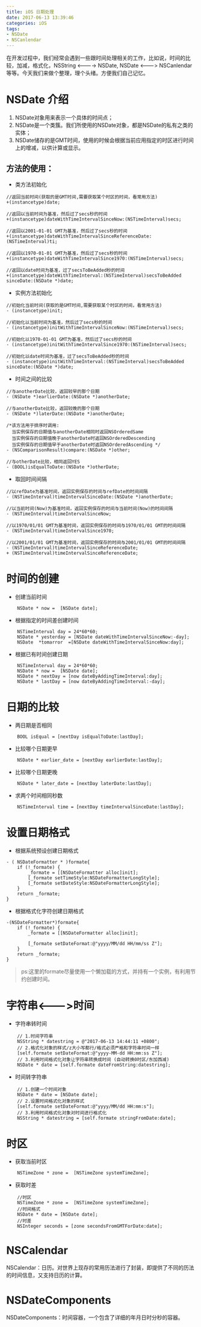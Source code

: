 ```yaml
---
title: iOS 日期处理
date: 2017-06-13 13:39:46
categories: iOS
tags:
- NSDate
- NSCanlendar
---
```


在开发过程中，我们经常会遇到一些跟时间处理相关的工作，比如说，时间的比较，加减，格式化，NSString <----> NSDate, NSDate <---> NSCanlendar等等。今天我们来做个整理，理个头绪。方便我们自己记忆。
# NSDate 介绍
1. NSDate对象用来表示一个具体的时间点；
2. NSDate是一个类簇。我们所使用的NSDate对象，都是NSDate的私有之类的实体；
3. NSDate储存的是GMT时间，使用的时候会根据当前应用指定的时区进行时间上的增减，以供计算或显示。

## 方法的使用：
* 类方法初始化

```objc
//返回当前时间(获取的是GMT时间,需要获取某个时区的时间，看常用方法)
+(instancetype)date;

//返回以当前时间为基准，然后过了secs秒的时间
+(instancetype)dateWithTimeIntervalSinceNow:(NSTimeInterval)secs;

//返回以2001-01-01 GMT为基准，然后过了secs秒的时间
+(instancetype)dateWithTimeIntervalSinceReferenceDate:(NSTimeInterval)ti;

//返回以1970-01-01 GMT为基准，然后过了secs秒的时间
+(instancetype)dateWithTimeIntervalSince1970:(NSTimeInterval)secs;

//返回以date时间为基准，过了secsToBeAdded秒的时间
+(instancetype)dateWithTimeInterval:(NSTimeInterval)secsToBeAdded sinceDate:(NSDate *)date;
```
* 实例方法初始化
```objc
//初始化当前时间(获取的是GMT时间,需要获取某个时区的时间，看常用方法)
- (instancetype)init;

//初始化以当前时间为基准，然后过了secs秒的时间
- (instancetype)initWithTimeIntervalSinceNow:(NSTimeInterval)secs;

//初始化以1970-01-01 GMT为基准，然后过了secs秒的时间
- (instancetype)initWithTimeIntervalSince1970:(NSTimeInterval)secs;

//初始化以date时间为基准，过了secsToBeAdded秒的时间
- (instancetype)initWithTimeInterval:(NSTimeInterval)secsToBeAdded sinceDate:(NSDate *)date;
```

* 时间之间的比较
```objc
//与anotherDate比较，返回较早的那个日期
- (NSDate *)earlierDate:(NSDate *)anotherDate;

//与anotherDate比较，返回较晚的那个日期
- (NSDate *)laterDate:(NSDate *)anotherDate;

/*该方法用于排序时调用:
  当实例保存的日期值与anotherDate相同时返回NSOrderedSame
  当实例保存的日期值晚于anotherDate时返回NSOrderedDescending
  当实例保存的日期值早于anotherDate时返回NSOrderedAscending */
- (NSComparisonResult)compare:(NSDate *)other;

//与otherDate比较，相同返回YES
- (BOOL)isEqualToDate:(NSDate *)otherDate;
```
* 取回时间间隔
```objc
//以refDate为基准时间，返回实例保存的时间与refDate的时间间隔
- (NSTimeInterval)timeIntervalSinceDate:(NSDate *)anotherDate;

//以当前时间(Now)为基准时间，返回实例保存的时间与当前时间(Now)的时间间隔
- (NSTimeInterval)timeIntervalSinceNow;

//以1970/01/01 GMT为基准时间，返回实例保存的时间与1970/01/01 GMT的时间间隔
- (NSTimeInterval)timeIntervalSince1970;

//以2001/01/01 GMT为基准时间，返回实例保存的时间与2001/01/01 GMT的时间间隔
- (NSTimeInterval)timeIntervalSinceReferenceDate;
+ (NSTimeInterval)timeIntervalSinceReferenceDate;
```


# 时间的创建 
* 创建当前时间
```objc
    NSDate * now =  [NSDate date];
```

* 根据指定的时间差创建时间
```objc
    NSTimeInterval day = 24*60*60;
    NSDate * yesterday = [NSDate dateWithTimeIntervalSinceNow:-day];
    NSDate  *tomarror  =[NSDate dateWithTimeIntervalSinceNow:day];
```
* 根据已有时间创建日期
```objc
    NSTimeInterval day = 24*60*60;
    NSDate * now =  [NSDate date];
    NSDate * nextDay = [now dateByAddingTimeInterval:day];
    NSDate * lastDay = [now dateByAddingTimeInterval:-day];
```

# 日期的比较
* 两日期是否相同
```objc
    BOOL isEqual = [nextDay isEqualToDate:lastDay];
```
* 比较哪个日期更早
```objc
    NSDate * earlier_date = [nextDay earlierDate:lastDay];
```

* 比较哪个日期更晚
```objc
    NSDate * later_date = [nextDay laterDate:lastDay];
```

* 求两个时间相同秒数
```objc
    NSTimeInterval time = [nextDay timeIntervalSinceDate:lastDay];
```

# 设置日期格式
* 根据系统预设创建日期格式
```objc
- ( NSDateFormatter * )formate{
    if (!_formate) {
        _formate = [[NSDateFormatter alloc]init];
        [_formate setTimeStyle:NSDateFormatterLongStyle];
        [_formate setDateStyle:NSDateFormatterLongStyle];
    }
    return _formate;
}
```
* 根据格式化字符创建日期格式
```objc 
-(NSDateFormatter*)formate{
    if (!_formate) {
        _formate = [[NSDateFormatter alloc]init];
        
        [_formate setDateFormat:@"yyyy/MM/dd HH/mm/ss Z"];
    }
    return _formate;
}
```
> ps:这里的formate尽量使用一个懒加载的方式，并持有一个实例，有利用节约创建时间。

# 字符串<--->时间
* 字符串转时间
```objc
    // 1.时间字符串
    NSString * datestring = @"2017-06-13 14:44:11 +0800";
    // 2.格式化对象的样式/z大小写都行/格式必须严格和字符串时间一样
    [self.formate setDateFormat:@"yyyy-MM-dd HH:mm:ss Z"];
    // 3.利用时间格式化对象让字符串转换成时间 (自动转换0时区/东加西减)
    NSDate * date = [self.formate dateFromString:datestring];
```

* 时间转字符串

```objc
    // 1.创建一个时间对象
    NSDate * date = [NSDate date];
    // 2.设置时间格式化对象的样式
    [self.formate setDateFormat:@"yyyy/MM/dd HH:mm:s"];
    // 3.利用时间格式化对象对时间进行格式化
    NSString * datestring = [self.formate stringFromDate:date];
```

# 时区
* 获取当前时区
```objc
    NSTimeZone * zone =  [NSTimeZone systemTimeZone];
```
* 获取时差
```objc
    //时区
    NSTimeZone * zone =  [NSTimeZone systemTimeZone];
    //时间格式
    NSDate * date = [NSDate date];
    //时差
    NSInteger seconds = [zone secondsFromGMTForDate:date];
```


# NSCalendar
NSCalendar：日历。对世界上现存的常用历法进行了封装，即提供了不同的历法的时间信息，又支持日历的计算。
# NSDateComponents
NSDateComponents：时间容器，一个包含了详细的年月日时分秒的容器。



